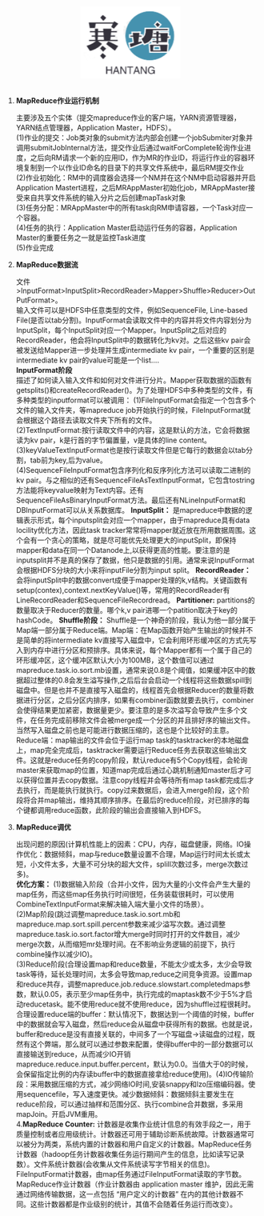 <br>

<div align="center">
    <img src="logo.jpg" width="200px">
</div>

<br>

1. **MapReduce作业运行机制**
    
    主要涉及五个实体（提交mapreduce作业的客户端，YARN资源管理器，YARN结点管理器，Application Master，HDFS）。   
    (1)作业的提交：Job类对象的submit方法内部会创建一个jobSubmiter对象并调用submitJobInternal方法，提交作业后通过waitForComplete轮询作业进度，之后向RM请求一个新的应用ID，作为MR的作业ID，将运行作业的容器环境复制到一个以作业ID命名的目录下的共享文件系统中，最后RM提交作业  
    (2)作业初始化：RM中的调度器会选择一个NM并在这个NM中启动容器并开启Application Mastert进程，之后MRAppMaster初始化job，MRAppMaster接受来自共享文件系统的输入分片之后创建mapTask对象  
    (3)任务分配：MRAppMaster中的所有task向RM申请容器，一个Task对应一个容器。  
    (4)任务的执行：Application Master启动运行任务的容器，Application Master的重要任务之一就是监控Task进度  
    (5)作业完成  
2. **MapReduce数据流**

   文件>InputFormat>InputSplit>RecordReader>Mapper>Shuffle>Reducer>OutPutFormat>。  
   输入文件可以是HDFS中任意类型的文件，例如SequenceFile, Line-based File(是否以tab分割)。InputFormat会读取文件中的内容并将文件内容划分为InputSplit，每个InputSplit对应一个Mapper。InputSplit之后对应的RecordReader，他会将InputSplit中的数据转化为kv对。之后这些kv pair会被发送给Mapper进一步处理并生成intermediate kv pair，一个重要的区别是intermediate kv pair的value可能是一个list….  <br>
   **InputFormat阶段**   
   描述了如何读入输入文件和如何对文件进行分片。Mapper获取数据的函数有getsplits()和createRecordReader()。为了处理HDFS中多种类型的文件，有多种类型的inputformat可以被调用：    (1)FileInputFormat会指定一个包含多个文件的输入文件夹，等mapreduce job开始执行的时候，FileInputFormat就会根据这个路径去读取文件夹下所有的文件。  
   (2)TextInputFormat:按行读取文件中的内容，这是默认的方法，它会将数据读为kv pair，k是行首的字节偏置量，v是具体的line content。  
   (3)keyValueTextInputFormat也是按行读取文件但是它每行的数据会以tab分割，tab前为key,后为value。  
   (4)SequenceFileInputFormat包含序列化和反序列化方法可以读取二进制的kv pair。与之相似的还有SequenceFileAsTextInputFormat，它包含tostring方法能将keyvalue映射为Text内容。还有SequenceFileAsBinaryInputFormat方法。最后还有NLineInputFormat和DBInputFormat可以从关系数据库。
    **InputSplit：**
    是mapreduce中数据的逻辑表示形式，每个inputsplit会对应一个mapper，由于mapreduce具有data locility优化方法，因此task tracker常常将mapper就近放在所用数据周围。这个会有一个贪心的策略，就是尽可能优先处理更大的inputSplit，即保持mapper和data在同一个Datanode上,以获得更高的性能。要注意的是inputsplit并不是真的保存了数据，他只是数据的引用。通常来说InputFormat会根据HDFS分块的大小来将inputFile分割为input split。
    **RecordReader：**
  会将inputSplit中的数据convert成便于mapper处理的k,v结构。关键函数有setup(contex),context.nextKeyValue()等，常用的RecordReader有LineRecordReader和SequenceFileRecordread。
    **Partitioner:**
  partitions的数量取决于Reducer的数量。哪个k,v pair进哪一个patition取决于key的hashCode。
    **Shuffle阶段：**
  Shuffle是一个神奇的阶段，我认为他一部分属于Map端一部分属于Reduce端。Map端：在Map函数开始产生输出的时候并不是简单的将intermediate kv直接写入磁盘中，它会利用环形缓冲区的方式先写入到内存中进行分区和预排序。具体来说，每个Mapper都有一个属于自己的环形缓冲区，这个缓冲区默认大小为100MB，这个数值可以通过mapreduce.task.io.sort.mb设置，通常来说0.8是个阈值，如果缓冲区中的数据超过整体的0.8会发生溢写操作,之后后台会启动一个线程将这些数据spill到磁盘中。但是也并不是直接写入磁盘的，线程首先会根据Reducer的数量将数据进行分区，之后分区内排序，如果有combiner函数就要去执行，combiner会使得结果更加紧密，数据量更少。要注意的是多次溢写会导致产生多个文件，在任务完成前移除文件会被merge成一个分区的并且排好序的输出文件。当然写入磁盘之前也是可能进行数据压缩的，这也是个比较好的主意。Reduce端：map输出的文件会位于运行map task的tasktracker的本地磁盘上，map完全完成后，tasktracker需要运行Reduce任务去获取这些输出文件。这就是reduce任务的copy阶段，默认reduce有5个Copy线程，会轮询master来获取map的位置，知道map完成后通过心跳机制通知master后才可以获得位置并去copy数据。注意copy线程并会等待所有map task都完成后才去执行，而是能执行就执行。copy过来数据后，会进入merge阶段，这个阶段将合并map输出，维持其顺序排序。在最后的reduce阶段，对已排序的每个键都调用reduce函数，此阶段的输出会直接输入到HDFS。
3. **MapReduce调优**

    出现问题的原因(计算机性能上的因素：CPU，内存，磁盘健康，网络。IO操作优化：数据倾斜，map与reduce数量设置不合理，Map运行时间太长或太短，小文件太多，大量不可分块的超大文件，splill次数过多，merge次数过多)。  
**优化方案：**
(1)数据输入阶段（合并小文件，因为大量的小文件会产生大量的map任务，而这些map任务执行时间很短，任务装载很耗时，可以使用CombineTextInputFormat来解决输入端大量小文件的场景）。  
(2)Map阶段(跳过调整mapreduce.task.io.sort.mb和mapreduce.map.sort.spill.percent参数来减少溢写次数。通过调整mapreduce.task.io.sort.factor增大merge时同时打开的文件数目，减少merge次数，从而缩短mr处理时间。在不影响业务逻辑的前提下，执行combine操作以减少IO)。  
(3)Reduce阶段(合理设置map和reduce数量，不能太少或太多，太少会导致task等待，延长处理时间，太多会导致map,reduce之间竞争资源。设置map和reduce共存，调整mapreduce.job.reduce.slowstart.completedmaps参数，默认0.05，表示至少map任务中，执行完成的maptask数不少于5%才启动reducetask。能不使用reduce就不使用reduce，因为shuffle过程很耗时。合理设置reduce端的buffer：默认情况下，数据达到一个阈值的时候，buffer中的数据就会写入磁盘，然后reduce会从磁盘中获得所有的数据。也就是说，buffer和reduce是没有直接关联的，中间多了一个写磁盘->读磁盘的过程，既然有这个弊端，那么就可以通过参数来配置，使得buffer中的一部分数据可以直接输送到reduce，从而减少IO开销mapreduce.reduce.input.buffer.percent，默认为0.0。当值大于0的时候，会保留指定比例的内存读buffer中的数据直接拿给reduce使用)。(4)IO传输阶段：采用数据压缩的方式，减少网络IO时间,安装snappy和lzo压缩编码器。使用sequencefile，写入速度更快。减少数据倾斜：数据倾斜主要发生在reduce阶段，可以通过抽样和范围分区、执行combine合并数据，多采用mapJoin。开启JVM重用。  
4.**MapReduce Counter:** 计数器是收集作业统计信息的有效手段之一，用于质量控制或者应用级统计。计数器还可用于辅助诊断系统故障。计数器通常可以被分为两类，系统内置的计数器和用户自定义的计数器。MapReduce任务计数器（hadoop任务计数器收集任务运行期间产生的信息，比如读写记录数）。文件系统计数器(会收集从文件系统读写字节相关的信息)。FileInputFormat计数器，由map任务通过FileInputFormat读取的字节数。MapReduce作业计数器（作业计数器由 application master 维护，因此无需通过网络传输数据，这一点包括 “用户定义的计数器” 在内的其他计数器不同。这些计数器都是作业级别的统计，其值不会随着任务运行而改变）。
